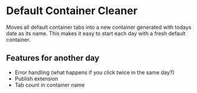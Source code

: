 # Default Container Cleaner
Moves all default container tabs into a new container generated with todays date as its name. This makes it easy to start each day with a fresh default container.

## Features for another day
- Error handling (what happens if you click twice in the same day?)
- Publish extension
- Tab count in container name

